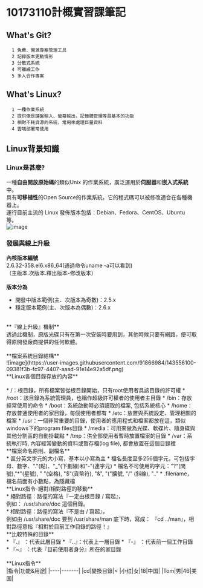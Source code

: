 # 10173110計概實習課筆記
## What's Git?
      1 免費、開源專案管理工具
      2 記錄版本更動情形
      3 分散式系統
      4 可離線工作
      5 多人合作專案

## What's Linux?
      1 一種作業系統
      2 提供像是鍵盤輸入、螢幕輸出，記憶體管理等最基本的功能
      3 相對不耗資源的系統，常用來處理巨量資料
      4 雲端部署常使用
## Linux背景知識
### Linux是甚麼?
   一種**自由開放原始碼**的類似Unix 的作業系統，廣泛運用於**伺服器**和**嵌入式系統**中。<br>
   具有**可移植性**的Open Source的作業系統，它的程式碼可以被修改適合在各種機器上。<br>
   運行目前主流的 Linux 發佈版本包括：Debian、Fedora、CentOS、Ubuntu 等。<br>
![image](https://user-images.githubusercontent.com/91866984/143552865-51c04328-96b5-4eb3-b105-5f544cd3f2a3.png)
### 發展與線上升級
   **內核版本編號**<br>
   2.6.32-358.el6.x86_64(通過命令uname -a可以看到)<br>
  （主版本.次版本.釋出版本-修改版本）<br>
  <br>
  **版本分為**<br>
  * 開發中版本範例(主、次版本為奇數)：2.5.x<br>
  * 穩定版本範例(主、次版本為偶數)：2.6.x<br>
  <br>
  **『線上升級』機制**<br>
  透過此機制，原版光碟只有在第一次安裝時要用到，其他時候只要有網路，便可取得原開發廠商提供的任何軟體。<br>
  <br>
  **檔案系統目錄結構**<br>
  ![image](https://user-images.githubusercontent.com/91866984/143556100-09381f3b-fc97-4407-aaad-91e14e92a5df.png)
  <br>
  **Linux各個目錄存放的內容**<br>
  <br>
  * /：根目錄，所有檔案皆從根目錄開始，只有root使用者具該目錄的許可權
  * /root：該目錄為系統管理員，也稱作超級許可權者的使用者主目錄
  * /bin：存放經常使用的命令
  * /boot：系統啟動時必須讀取的檔案, 包括系統核心
  * /home：存放普通使用者的家目錄，每個使用者都有
  * /etc：放置與系統設定、管理相關的檔案
  * /usr：一個非常重要的目錄，使用者的應用程式和檔案都放在這，類似windows下的program files目錄
  * /media：可用來做為光碟、軟碟片、隨身碟與其他分割區的自動掛載點
  * /tmp：供全部使用者暫時放置檔案的目錄
  * /var：系統執行時, 內容經常變動的資料或暫存檔(log file), 都會放置在這個目錄裡
  <br>
  **檔案命名原則、副檔名**<br>
  * 區分英文字元的大小寫，基本以小寫為主
  * 檔名長度至多256個字元，可包括字母、數字、"."(點)、"_"(下劃線)和"-"(連字元)
  * 檔名不可使用的字元："?"(問號),"*"(星號), " "(空格), "$"(貨幣符), "&", "("擴號, "/" (斜線), ".." 
  * .filename，檔名前面有小數點，為隱藏檔
  <br>
  **Linux指令-絕對/相對路徑的移動**<br>
  * 絕對路徑：路徑的寫法『一定由根目錄 / 寫起』，<br>
    例如： /usr/share/doc 這個目錄。<br>
  * 相對路徑：路徑的寫法『不是由 / 寫起』，<br>
    例如由 /usr/share/doc 要到 /usr/share/man 底下時，寫成： 『cd ../man』，相對路徑意指『相對於目前工作目錄的路徑！』<br>
   **比較特殊的目錄**<br>
   * 『.』 ：代表此層目錄
   * 『..』：代表上一層目錄
   * 『-』 ：代表前一個工作目錄
   * 『~』 ：代表『目前使用者身分』所在的家目錄<br>
   <br>
   **Linux指令**<br>
  |指令|功能&用途|
  |----|-------|
  |cd|變換目錄|<
  |小红|女|18|中国|
  |Tom|男|46|美国|





